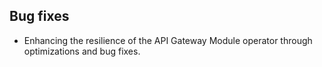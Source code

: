 ## Bug fixes

- Enhancing the resilience of the API Gateway Module operator through optimizations and bug fixes.